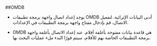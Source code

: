##OMDB

- يوجد إعداد اتصال واجهة برمجة تطبيقات OMDB  أدنى البيانات الإثرائية. لتفعيل الاتصال، قم بإدخال مفتاح واجهة برمجة التطبيقات في الإعدادات.

- OMDB هي قاعدة بيانات مفتوحة بأغلفة أفلام. عند إعداد الاتصال بأغلفة واجهة برمجة التطبيقات الخاصة بهم للأفلام، سيتم فورًا البدء ملء عمليات البحث بها.
